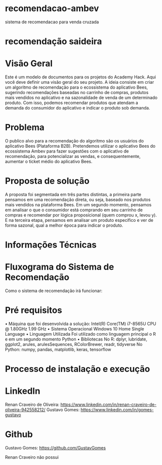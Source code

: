 # recomendacao-ambev
sistema de recomendacao para venda cruzada
#  recomendação saideira
# Visão Geral
Este é um modelo de documentos para os projetos do Academy Hack.
Aqui você deve definir uma visão geral do seu projeto.
A ideia consiste em criar um algoritmo de recomendação para o ecossistema do aplicativo Bees, sugerindo recomendações baseadas no carrinho de compras, produtos mais vendidos no aplicativo e na sazonalidade de venda de um determinado produto. Com isso, podemos recomendar produtos que atendam a demanda do consumidor do aplicativo e indicar o produto sob demanda.
# Problema 
O publico alvo para a recomendação do algoritmo são os usuários do aplicativo Bees (Plataforma B2B). Pretendemos utilizar o aplicativo Bees do ecossistema Ambev para fazer sugestões com o aplicativo de recomendação, para potencializar as vendas, e consequentemente, aumentar o ticket médio do aplicativo Bees. 
# Proposta de solução
A proposta foi segmentada em três partes distintas, a primeira parte pensamos em uma recomendação direta, ou seja, baseado nos produtos mais vendidos na plataforma Bees. Em um segundo momento, pensamos em analisar o que o consumidor está comprando em seu carrinho de compras e recomendar por lógica proposicional (quem comprou x, levou y). E na terceira etapa, pensamos em analisar um produto específico e ver de forma sazonal, qual a melhor época para indicar o produto.
# Informações Técnicas
# Fluxograma do Sistema de Recomendação
Como o sistema de recomendação irá funcionar:

# Pré requisitos
•	Máquina que foi desenvolvida a solução:
Intel(R) Core(TM) i7-8565U CPU @ 1.80GHz   1.99 GHz
•	Sistema Operacional
Windows 10 Home Single Language
•	Linguagem Utilizada
Foi utilizado como linguagem principal o R e em um segundo momento Python
•	Bibliotecas
No R: dplyr, lubridate, ggplot2, arules, arulesSequences, RColorBrewer, readr, tidyverse
No Python: numpy, pandas, matplotlib, keras, tensorflow

# Processo de instalação e execução

# LinkedIn
Renan Craveiro de Oliveira:
https://www.linkedin.com/in/renan-craveiro-de-oliveira-942558212/
Gustavo Gomes:
https://www.linkedin.com/in/gomes-gustavo

# Github
Gustavo Gomes:
https://github.com/GustavGomes

Renan Craveiro não possui

